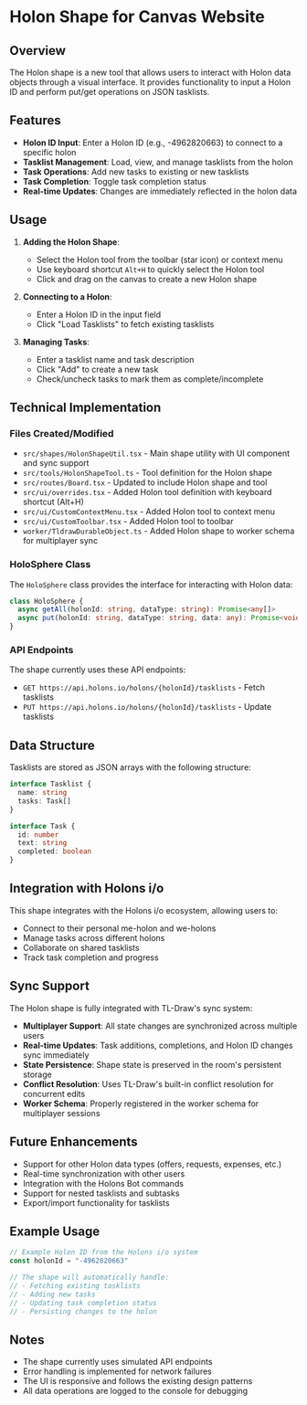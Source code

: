 # Holon Shape for Canvas Website

## Overview

The Holon shape is a new tool that allows users to interact with Holon data objects through a visual interface. It provides functionality to input a Holon ID and perform put/get operations on JSON tasklists.

## Features

- **Holon ID Input**: Enter a Holon ID (e.g., -4962820663) to connect to a specific holon
- **Tasklist Management**: Load, view, and manage tasklists from the holon
- **Task Operations**: Add new tasks to existing or new tasklists
- **Task Completion**: Toggle task completion status
- **Real-time Updates**: Changes are immediately reflected in the holon data

## Usage

1. **Adding the Holon Shape**: 
   - Select the Holon tool from the toolbar (star icon) or context menu
   - Use keyboard shortcut `Alt+H` to quickly select the Holon tool
   - Click and drag on the canvas to create a new Holon shape

2. **Connecting to a Holon**:
   - Enter a Holon ID in the input field
   - Click "Load Tasklists" to fetch existing tasklists

3. **Managing Tasks**:
   - Enter a tasklist name and task description
   - Click "Add" to create a new task
   - Check/uncheck tasks to mark them as complete/incomplete

## Technical Implementation

### Files Created/Modified

- `src/shapes/HolonShapeUtil.tsx` - Main shape utility with UI component and sync support
- `src/tools/HolonShapeTool.ts` - Tool definition for the Holon shape
- `src/routes/Board.tsx` - Updated to include Holon shape and tool
- `src/ui/overrides.tsx` - Added Holon tool definition with keyboard shortcut (Alt+H)
- `src/ui/CustomContextMenu.tsx` - Added Holon tool to context menu
- `src/ui/CustomToolbar.tsx` - Added Holon tool to toolbar
- `worker/TldrawDurableObject.ts` - Added Holon shape to worker schema for multiplayer sync

### HoloSphere Class

The `HoloSphere` class provides the interface for interacting with Holon data:

```typescript
class HoloSphere {
  async getAll(holonId: string, dataType: string): Promise<any[]>
  async put(holonId: string, dataType: string, data: any): Promise<void>
}
```

### API Endpoints

The shape currently uses these API endpoints:
- `GET https://api.holons.io/holons/{holonId}/tasklists` - Fetch tasklists
- `PUT https://api.holons.io/holons/{holonId}/tasklists` - Update tasklists

## Data Structure

Tasklists are stored as JSON arrays with the following structure:

```typescript
interface Tasklist {
  name: string
  tasks: Task[]
}

interface Task {
  id: number
  text: string
  completed: boolean
}
```

## Integration with Holons i/o

This shape integrates with the Holons i/o ecosystem, allowing users to:

- Connect to their personal me-holon and we-holons
- Manage tasks across different holons
- Collaborate on shared tasklists
- Track task completion and progress

## Sync Support

The Holon shape is fully integrated with TL-Draw's sync system:

- **Multiplayer Support**: All state changes are synchronized across multiple users
- **Real-time Updates**: Task additions, completions, and Holon ID changes sync immediately
- **State Persistence**: Shape state is preserved in the room's persistent storage
- **Conflict Resolution**: Uses TL-Draw's built-in conflict resolution for concurrent edits
- **Worker Schema**: Properly registered in the worker schema for multiplayer sessions

## Future Enhancements

- Support for other Holon data types (offers, requests, expenses, etc.)
- Real-time synchronization with other users
- Integration with the Holons Bot commands
- Support for nested tasklists and subtasks
- Export/import functionality for tasklists

## Example Usage

```typescript
// Example Holon ID from the Holons i/o system
const holonId = "-4962820663"

// The shape will automatically handle:
// - Fetching existing tasklists
// - Adding new tasks
// - Updating task completion status
// - Persisting changes to the holon
```

## Notes

- The shape currently uses simulated API endpoints
- Error handling is implemented for network failures
- The UI is responsive and follows the existing design patterns
- All data operations are logged to the console for debugging 